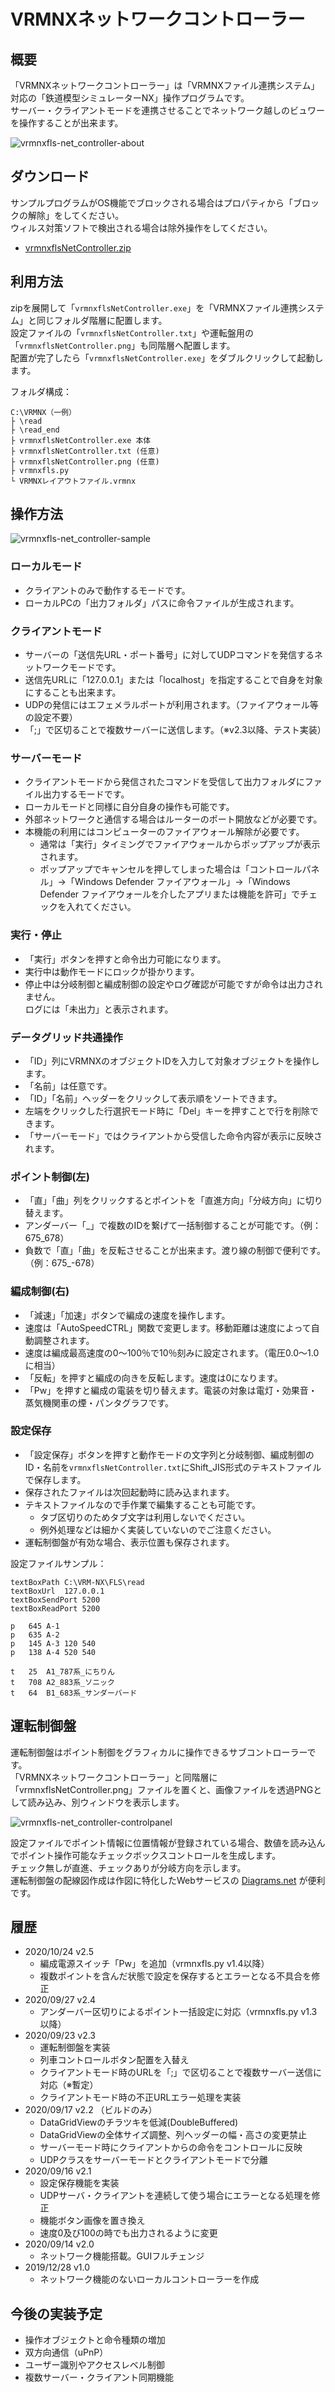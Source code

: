 # VRMNXネットワークコントローラー

## 概要
「VRMNXネットワークコントローラー」は「VRMNXファイル連携システム」対応の「鉄道模型シミュレーターNX」操作プログラムです。  
サーバー・クライアントモードを連携させることでネットワーク越しのビュワーを操作することが出来ます。  

![vrmnxfls-net_controller-about](https://user-images.githubusercontent.com/66538961/107125012-7d5fd300-68ea-11eb-88ab-108202b87697.png)

## ダウンロード
サンプルプログラムがOS機能でブロックされる場合はプロパティから「ブロックの解除」をしてください。  
ウィルス対策ソフトで検出される場合は除外操作をしてください。

- [vrmnxflsNetController.zip](https://github.com/CaldiaNX/vrmnxfls/files/5937275/vrmnxflsNetController.zip)

## 利用方法
zipを展開して「`vrmnxflsNetController.exe`」を「VRMNXファイル連携システム」と同じフォルダ階層に配置します。  
設定ファイルの「`vrmnxflsNetController.txt`」や運転盤用の「`vrmnxflsNetController.png`」も同階層へ配置します。  
配置が完了したら「`vrmnxflsNetController.exe`」をダブルクリックして起動します。

フォルダ構成：
```
C:\VRMNX（一例）
├ \read
├ \read_end
├ vrmnxflsNetController.exe 本体
├ vrmnxflsNetController.txt (任意) 
├ vrmnxflsNetController.png (任意)
├ vrmnxfls.py
└ VRMNXレイアウトファイル.vrmnx
```

## 操作方法
![vrmnxfls-net_controller-sample](https://user-images.githubusercontent.com/66538961/107125077-08d96400-68eb-11eb-8efd-3f96e305944f.png)

### ローカルモード
  - クライアントのみで動作するモードです。
  - ローカルPCの「出力フォルダ」パスに命令ファイルが生成されます。
### クライアントモード
  - サーバーの「送信先URL・ポート番号」に対してUDPコマンドを発信するネットワークモードです。
  - 送信先URLに「127.0.0.1」または「localhost」を指定することで自身を対象にすることも出来ます。
  - UDPの発信にはエフェメラルポートが利用されます。（ファイアウォール等の設定不要）
  - 「;」で区切ることで複数サーバーに送信します。（※v2.3以降、テスト実装）
### サーバーモード
  - クライアントモードから発信されたコマンドを受信して出力フォルダにファイル出力するモードです。
  - ローカルモードと同様に自分自身の操作も可能です。
  - 外部ネットワークと通信する場合はルーターのポート開放などが必要です。
  - 本機能の利用にはコンピューターのファイアウォール解除が必要です。
    - 通常は「実行」タイミングでファイアウォールからポップアップが表示されます。
    - ポップアップでキャンセルを押してしまった場合は「コントロールパネル」→「Windows Defender ファイアウォール」→「Windows Defender ファイアウォールを介したアプリまたは機能を許可」でチェックを入れてください。

### 実行・停止
- 「実行」ボタンを押すと命令出力可能になります。
- 実行中は動作モードにロックが掛かります。
- 停止中は分岐制御と編成制御の設定やログ確認が可能ですが命令は出力されません。  
  ログには「未出力」と表示されます。

### データグリッド共通操作
- 「ID」列にVRMNXのオブジェクトIDを入力して対象オブジェクトを操作します。  
- 「名前」は任意です。
- 「ID」「名前」ヘッダーをクリックして表示順をソートできます。
- 左端をクリックした行選択モード時に「Del」キーを押すことで行を削除できます。
- 「サーバーモード」ではクライアントから受信した命令内容が表示に反映されます。

### ポイント制御(左)
- 「直」「曲」列をクリックするとポイントを「直進方向」「分岐方向」に切り替えます。
- アンダーバー「_」で複数のIDを繋げて一括制御することが可能です。（例：675_678）
- 負数で「直」「曲」を反転させることが出来ます。渡り線の制御で便利です。（例：675_-678）

### 編成制御(右)
- 「減速」「加速」ボタンで編成の速度を操作します。
- 速度は「AutoSpeedCTRL」関数で変更します。移動距離は速度によって自動調整されます。
- 速度は編成最高速度の0～100％で10％刻みに設定されます。（電圧0.0～1.0に相当）
- 「反転」を押すと編成の向きを反転します。速度は0になります。
- 「Pw」を押すと編成の電装を切り替えます。電装の対象は電灯・効果音・蒸気機関車の煙・パンタグラフです。

### 設定保存
- 「設定保存」ボタンを押すと動作モードの文字列と分岐制御、編成制御のID・名前を`vrmnxflsNetController.txt`にShift_JIS形式のテキストファイルで保存します。
- 保存されたファイルは次回起動時に読み込まれます。
- テキストファイルなので手作業で編集することも可能です。
  - タブ区切りのためタブ文字は利用しないでください。
  - 例外処理などは細かく実装していないのでご注意ください。
- 運転制御盤が有効な場合、表示位置も保存されます。

設定ファイルサンプル：
```
textBoxPath	C:\VRM-NX\FLS\read
textBoxUrl	127.0.0.1
textBoxSendPort	5200
textBoxReadPort	5200

p	645	A-1
p	635	A-2
p	145	A-3	120	540
p	138	A-4	520	540

t	25	A1_787系_にちりん
t	708	A2_883系_ソニック
t	64	B1_683系_サンダーバード
```

## 運転制御盤
運転制御盤はポイント制御をグラフィカルに操作できるサブコントローラーです。  
「VRMNXネットワークコントローラー」と同階層に「vrmnxflsNetController.png」ファイルを置くと、画像ファイルを透過PNGとして読み込み、別ウィンドウを表示します。

![vrmnxfls-net_controller-controlpanel](https://user-images.githubusercontent.com/66538961/107125172-987f1280-68eb-11eb-8fee-d1a87f6f2f68.png)

設定ファイルでポイント情報に位置情報が登録されている場合、数値を読み込んでポイント操作可能なチェックボックスコントロールを生成します。  
チェック無しが直進、チェックありが分岐方向を示します。  
運転制御盤の配線図作成は作図に特化したWebサービスの [Diagrams.net](https://app.diagrams.net/) が便利です。  

## 履歴
- 2020/10/24 v2.5
    - 編成電源スイッチ「Pw」を追加（vrmnxfls.py v1.4以降）
    - 複数ポイントを含んだ状態で設定を保存するとエラーとなる不具合を修正
- 2020/09/27 v2.4
    - アンダーバー区切りによるポイント一括設定に対応（vrmnxfls.py v1.3以降）
- 2020/09/23 v2.3
    - 運転制御盤を実装
    - 列車コントロールボタン配置を入替え
    - クライアントモード時のURLを「;」で区切ることで複数サーバー送信に対応（※暫定）
    - クライアントモード時の不正URLエラー処理を実装
- 2020/09/17 v2.2 （ビルドのみ）
    - DataGridViewのチラツキを低減(DoubleBuffered)
    - DataGridViewの全体サイズ調整、列ヘッダーの幅・高さの変更禁止
    - サーバーモード時にクライアントからの命令をコントロールに反映
    - UDPクラスをサーバーモードとクライアントモードで分離
- 2020/09/16 v2.1
    - 設定保存機能を実装
    - UDPサーバ・クライアントを連続して使う場合にエラーとなる処理を修正
    - 機能ボタン画像を置き換え
    - 速度0及び100の時でも出力されるように変更
- 2020/09/14 v2.0
  - ネットワーク機能搭載。GUIフルチェンジ
- 2019/12/28 v1.0
  - ネットワーク機能のないローカルコントローラーを作成

## 今後の実装予定
- 操作オブジェクトと命令種類の増加
- 双方向通信（uPnP）
- ユーザー識別やアクセスレベル制御
- 複数サーバー・クライアント同期機能
